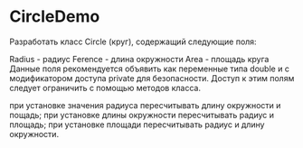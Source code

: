 # CircleDemo
Разработать класс Circle (круг), содержащий следующие поля:

Radius - радиус
Ference - длина окружности
Area - площадь круга
Данные поля рекомендуется объявить как переменные типа double и с модификатором доступа private для безопасности. Доступ к этим полям следует ограничить с помощью методов класса.

при установке значения радиуса пересчитывать длину окружности и пощадь;
при установке длины окружности пересчитывать радиус и площадь;
при установке площади пересчитывать радиус и длину окружности.
